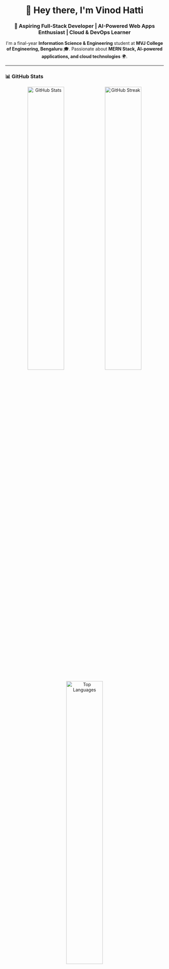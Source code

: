 <h1 align="center">👋 Hey there, I'm Vinod Hatti</h1>
<h3 align="center">🚀 Aspiring Full-Stack Developer | AI-Powered Web Apps Enthusiast | Cloud & DevOps Learner</h3>

<p align="center">
  I'm a final-year <b>Information Science & Engineering</b> student at <b>MVJ College of Engineering, Bengaluru</b> 🎓.
  Passionate about <b>MERN Stack, AI-powered applications, and cloud technologies</b> 🌍.
</p>

---

### 📊 GitHub Stats  
<p align="center">
  <img src="https://github-readme-stats.vercel.app/api?username=VinodHatti7019&show_icons=true&theme=radical" alt="GitHub Stats" width="48%"/>
  <img src="https://github-readme-streak-stats.herokuapp.com/?user=VinodHatti7019&theme=radical" alt="GitHub Streak" width="48%"/>
</p>

<p align="center">
  <img src="https://github-readme-stats.vercel.app/api/top-langs/?username=VinodHatti7019&layout=compact&theme=radical" alt="Top Languages" width="48%"/>
</p>

---

### 🧠 What I'm Learning  
- 🚀 **Full-Stack Development:** MERN Stack (MongoDB, Express.js, React.js, Node.js), Next.js  
- 🤖 **AI-Powered Web Apps:** Python, Flask, OpenAI API, Hugging Face  
- ☁️ **Cloud & DevOps:** AWS, Google Cloud, Docker, Kubernetes  
- ⚡ **Backend Engineering & APIs:** REST APIs, Authentication (JWT/OAuth), Microservices  
- 🖥️ **Frontend & UI/UX:** Tailwind CSS, Bootstrap, GSAP, Framer Motion, Figma  

---

### 💻 Featured Projects  
#### 🚀 Campus Placement Analysis (ML & Data Visualization)  
🔹 **Tech Stack:** Python, Flask, Scikit-learn, Tailwind CSS, HTML5  
🔹 Built an ML model with **85% accuracy** to predict student placement trends.  
🔹 Designed an **interactive dashboard** that reduces manual tracking by **70%**.  

#### 🍔 AI-Powered Smart Travel Companion – "TravelMate AI"  
🔹 **Tech Stack:** React.js, Node.js, Express.js, MongoDB, OpenAI API, Google Maps API  
🔹 AI-driven **travel assistant** suggesting optimal routes & nearby attractions.  
🔹 Integrated Google Maps & OpenAI for **real-time recommendations**.  

#### 💰 AI-Powered Finance & Budget Optimization – "FinanceFlow AI"  
🔹 **Tech Stack:** React.js, Python, Flask, PostgreSQL, OpenAI API  
🔹 Automates **budget tracking** with AI-powered financial insights.  
🔹 Integrated **bank API** for real-time expense tracking & smart savings suggestions.  

---

### 💻 Tech Stack  
<div align="center">
  <img src="https://skillicons.dev/icons?i=js,python,react,nodejs,express,mongodb,nextjs,django,flask,aws,gcp,docker,kubernetes,git,github,figma" />
</div>

---

### 💼 Work & Internship Experience  
#### 🔹 Full-Stack Web Development Intern – Slash Mark IT Solution (Nov 2024 – Jan 2025)  
✅ Developed & deployed a **MERN-based food delivery app** with authentication.  
✅ Integrated **real-time order tracking**, reducing API load time by **40%**.  

#### 🔹 Customer Support Associate – Tech Mahindra (BPS-KOL) (July 2022 – Nov 2022)  
✅ Handled **100+ daily queries** during Flipkart's Big Billion Days, improving customer experience.  

#### 🔹 Invoice/Billing Executive & Team Lead – CaratLane (March 2021 – June 2022)  
✅ Led a team in invoice processing, improving billing accuracy by **20%** using automation tools.  

---

### 🌟 Why Connect with Me?  
✅ Strong **Data Structures & Algorithms (DSA)** skills (LeetCode, CodeChef, HackerRank)  
✅ Hands-on experience in **AI-driven applications & cloud deployments**  
✅ Passionate about **learning, adapting, and building impactful tech solutions**  

🚀 **Actively Looking for:** Internships | Full-Time SDE | AI-Integrated Full-Stack Roles  

---

### 🔗 Connect with Me  
<p align="center">
  <a href="https://github.com/VinodHatti7019">
    <img src="https://img.shields.io/badge/GitHub-%23121011.svg?style=for-the-badge&logo=github&logoColor=white" alt="GitHub">
  </a>
  <a href="https://www.instagram.com/vinodhatti">
    <img src="https://img.shields.io/badge/Instagram-%23E4405F.svg?style=for-the-badge&logo=instagram&logoColor=white" alt="Instagram">
  </a>
  <a href="https://www.linkedin.com/in/vinodhatti/">
    <img src="https://img.shields.io/badge/LinkedIn-%230077B5.svg?style=for-the-badge&logo=linkedin&logoColor=white" alt="LinkedIn">
  </a>
</p>

---

🔥 **Thanks for visiting my profile!** If you like my work, feel free to **star ⭐ my repositories**! 🚀
